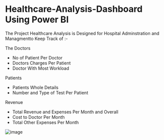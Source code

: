 # Healthcare-Analysis-Dashboard Using Power BI

The Project Healthcare Analysis is Designed for Hospital Adminstration and Managmentto Keep Track of :-

The Doctors 
- No of Patient Per Doctor
- Doctors Charges Per Patient
- Doctor With Most Workload

Patients 
- Patients Whole Details
- Number and Type of Test Per Patient

Revenue
- Total Revenue and Expenses Per Month and Overall
- Cost to Doctor Per Month
- Total Other Expenses Per Month
  
![image](https://github.com/ashishpateldev/Healthcare-Analysis-Dashboard/assets/139689839/128bfe74-934b-46c4-a0fa-a01730bfd954)
